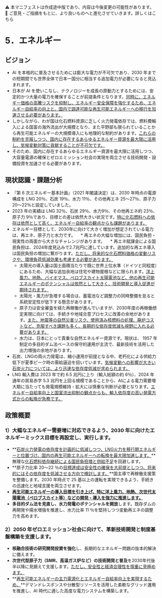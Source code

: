 ⚠️ 本マニフェストは作成途中版であり、内容は今後変更の可能性があります。
💬 ご意見・ご指摘をもとに、より良いものへと進化させていきます。詳しくはこちら

# 5．エネルギー

## ビジョン

* AI を本格的に普及させるためには膨大な電力が不可欠であり、2030 年までの短期間でも世界全体で日本一国分に相当する追加電力が必要になると見込まれます。
* 日本が AI を使いこなし、テクノロジーを成長の原動力とするためには、安定的かつ大量の電力を確保することが前提条件となります。<u>同時に、エネルギー価格の高騰リスクを抑制し、エネルギー安全保障を強化するため、エネルギー自給率の向上と、国内で調達可能な再生可能エネルギーへの移行を加速させる必要があります。</u>
* しかしながら、わが国は化石燃料資源に乏しく火力発電依存では、燃料費輸入による国富の海外流出が大規模となり、また平野部も限られていることから再生可能エネルギーの大規模導入にも地理的な制約があります。<u>これらの制約を克服しつつ、国内に存在するあらゆるエネルギー資源を最大限に活用し、気候変動対策に貢献することが不可欠です。</u>
* そのため、国内に存在するあらゆるエネルギー資源を最大限に活用しつつ、大容量電源の確保とゼロエミッション社会の実現を両立させる技術開発・設備投資を加速させる必要があります。

## 現状認識・課題分析

* 『第 6 次エネルギー基本計画』（2021 年閣議決定）は、2030 年時点の電源構成を LNG 20％、石炭 19％、水力 11％、その他再エネ 25〜27％、原子力 20〜22％と設定していました。
* 2023 年の実績は LNG 32％、石炭 29％、水力9％、その他再エネ約 23％、原子力 9％であり、目標との差は依然大きい状況です。<u>特に化石燃料への依存は依然として高く、エネルギー自給率の観点からも課題があります。</u>
* エネルギー目標として、2030年に向けて大きく増加が想定されている電力は、再エネ、原子力と水力です。
　* 再エネの大幅な増加には、国民負担・現実性の両面から大きなチャレンジがあります。
　* 再エネ賦課金による国民負担は、2024年度見込みで2.7兆円に達しています。追加的な再エネ導入は国民負担の増加に繋がります。<u>ただし、将来的な化石燃料価格の変動リスクや、環境負荷低減効果も考慮する必要があります。</u>
    * 太陽光の導入量は国土面積当たりで既に世界上位水準（ドイツと同程度）にあるため、大幅な追加余地は住宅や建物屋根などに限られます。<u>洋上風力、地熱、バイオマス、ペロブスカイト太陽電池など、他の再生可能エネルギーのポテンシャルは依然として大きく、技術開発と導入促進が期待されます。</u>
    * 太陽光・風力が急増する場合は、蓄電池など調整力の同時整備を怠ると系統安定性が低下する懸念があります。
  * 原子力は安全審査を経た再稼働が進んでいますが、2030年度の再稼働想定実現に向けては、手続きや地域合意プロセスに改善の余地があります。<u>また、地震等の自然災害リスク、使用済み核燃料の処理、廃炉コストなど、克服すべき課題も多く、長期的な依存度低減も視野に入れる必要があります。</u>
  * 水力は、日本にとって貴重な自然エネルギー資源です。現状は、 1957 年制定の多目的ダム法ベースの保守的運用が主流で、最新技術を活用した出力増強の余地があります。
* 石炭、LNGの両火力発電は、縮小運用が前提となる中、老朽化による供給力低下が夏季ピーク時の需給逼迫を招いています。<u>気候変動への影響が大きい石炭火力については、より迅速な依存度低減が求められます。</u>
* LNG 輸入費は 2023 年で約 6.5 兆円に上り（輸入総額の約 6％）、2024 年通年の貿易赤字 5.3 兆円を上回る規模であることから、AIによる電力需要増大期に当たっても発電規模維持・拡大には慎重な判断が必要となります。<u>エネルギー自給率向上と国富流出抑制の観点からも、輸入依存度の高い発電方式からの転換が急務です。</u>

## 政策概要

### 1）大幅なエネルギー需要増に対応できるよう、2030 年に向けたエネルギーミックス目標を再設定し、実行します。
* **<u>石炭火力発電の依存度を計画的に低減しつつ、LNG火力を移行期エネルギーと位置づけ、国内の再生可能エネルギーへの転換を最大限加速します。</u>**無理な<u>化石燃料依存継続による国民負担増と供給不足</u>を回避します。
* **原子力比率 20〜22 ％の<u>目標達成は安全性の確保を大前提としつつ、将来的にはその依存度を低減させる方向で検討します。</u>**国主導で再稼働支援策を整備します。2030 年時点で 25 基以上の運転を実現できるよう、手続きの迅速化と地域支援を両立させます。
* **<u>再生可能エネルギーの導入目標を引き上げ、特に洋上風力、地熱、次世代太陽電池（ペロブスカイト等）などの開発・導入を強力に推進します。</u>**
* **多目的ダム法を見直し、水力発電のポテンシャルを開放**します。既存ダムの再開発や揚水増強を推進し、水力比率 11 ％を堅持しつつ変動再エネの調整力を高めます。
### 2）2050 年ゼロエミッション社会に向けて、革新技術開発と制度基盤構築を支援します。
* **核融合技術の研究開発投資を強化**し、長期的なエネルギー問題の抜本的解決に備えます。
* **次世代型原子力（SMR、高温ガス炉など）の技術開発と普及**を2030年代後半以降に見据えて支援します。<u>ただし、安全性と経済合理性を慎重に見極めます。</u>
* **<u>再生可能エネルギーの主力電源化とエネルギー自給率向上を実現するため、</u>**デマンドレスポンスや分散型リソースを活用した柔軟なグリッド運用を推進し、AI 時代に適した高度な電力システムを構築します。